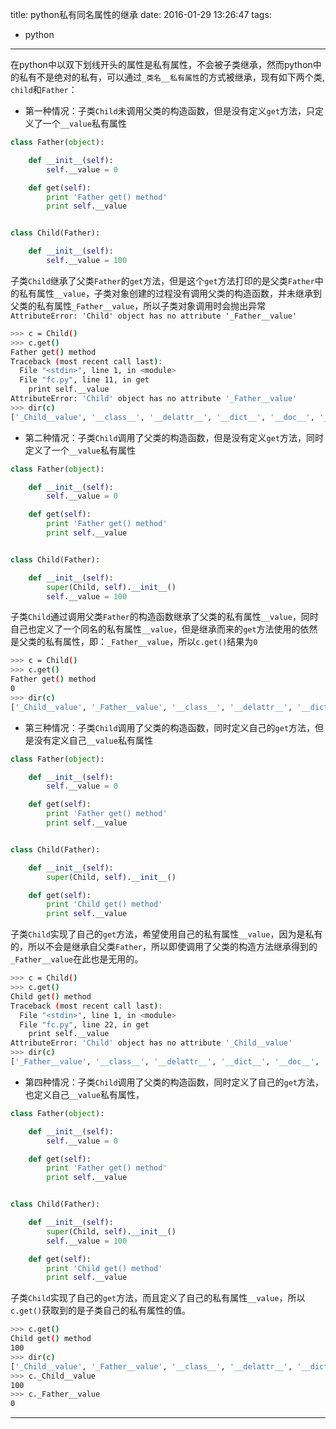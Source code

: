 title: python私有同名属性的继承
date: 2016-01-29 13:26:47
tags:
  - python
---

在python中以双下划线开头的属性是私有属性，不会被子类继承，然而python中的私有不是绝对的私有，可以通过`_类名__私有属性`的方式被继承，现有如下两个类, `child`和`Father`：

- 第一种情况：子类`Child`未调用父类的构造函数，但是没有定义`get`方法，只定义了一个`__value`私有属性

```python
class Father(object):

    def __init__(self):
        self.__value = 0

    def get(self):
        print 'Father get() method'
        print self.__value


class Child(Father):

    def __init__(self):
        self.__value = 100
```

子类`Child`继承了父类`Father`的`get`方法，但是这个`get`方法打印的是父类`Father`中的私有属性`__value`，子类对象创建的过程没有调用父类的构造函数，并未继承到父类的私有属性`_Father__value`，所以子类对象调用时会抛出异常`AttributeError: 'Child' object has no attribute '_Father__value'`

<!--more-->

```bash
>>> c = Child()
>>> c.get()
Father get() method
Traceback (most recent call last):
  File "<stdin>", line 1, in <module>
  File "fc.py", line 11, in get
    print self.__value
AttributeError: 'Child' object has no attribute '_Father__value'
>>> dir(c)
['_Child__value', '__class__', '__delattr__', '__dict__', '__doc__', '__format__', '__getattribute__', '__hash__', '__init__', '__module__', '__new__', '__reduce__', '__reduce_ex__', '__repr__', '__setattr__', '__sizeof__', '__str__', '__subclasshook__', '__weakref__', 'get']
```

- 第二种情况：子类`Child`调用了父类的构造函数，但是没有定义`get`方法，同时定义了一个`__value`私有属性

```python
class Father(object):

    def __init__(self):
        self.__value = 0

    def get(self):
        print 'Father get() method'
        print self.__value


class Child(Father):

    def __init__(self):
        super(Child, self).__init__()
        self.__value = 100
```

子类`Child`通过调用父类`Father`的构造函数继承了父类的私有属性`__value`，同时自己也定义了一个同名的私有属性`__value`，但是继承而来的`get`方法使用的依然是父类的私有属性，即：`_Father__value`，所以`c.get()`结果为`0`

```bash
>>> c = Child()
>>> c.get()
Father get() method
0
>>> dir(c)
['_Child__value', '_Father__value', '__class__', '__delattr__', '__dict__', '__doc__', '__format__', '__getattribute__', '__hash__', '__init__', '__module__', '__new__', '__reduce__', '__reduce_ex__', '__repr__', '__setattr__', '__sizeof__', '__str__', '__subclasshook__', '__weakref__', 'get']
```

- 第三种情况：子类`Child`调用了父类的构造函数，同时定义自己的`get`方法，但是没有定义自己`__value`私有属性

```python
class Father(object):

    def __init__(self):
        self.__value = 0

    def get(self):
        print 'Father get() method'
        print self.__value


class Child(Father):

    def __init__(self):
        super(Child, self).__init__()

    def get(self):
        print 'Child get() method'
        print self.__value
```

子类`Child`实现了自己的`get`方法，希望使用自己的私有属性`__value`，因为是私有的，所以不会是继承自父类`Father`，所以即使调用了父类的构造方法继承得到的`_Father__value`在此也是无用的。

```bash
>>> c = Child()
>>> c.get()
Child get() method
Traceback (most recent call last):
  File "<stdin>", line 1, in <module>
  File "fc.py", line 22, in get
    print self.__value
AttributeError: 'Child' object has no attribute '_Child__value'
>>> dir(c)
['_Father__value', '__class__', '__delattr__', '__dict__', '__doc__', '__format__', '__getattribute__', '__hash__', '__init__', '__module__', '__new__', '__reduce__', '__reduce_ex__', '__repr__', '__setattr__', '__sizeof__', '__str__', '__subclasshook__', '__weakref__', 'get']
```

- 第四种情况：子类`Child`调用了父类的构造函数，同时定义了自己的`get`方法，也定义自己`__value`私有属性，

```python
class Father(object):

    def __init__(self):
        self.__value = 0

    def get(self):
        print 'Father get() method'
        print self.__value


class Child(Father):

    def __init__(self):
        super(Child, self).__init__()
        self.__value = 100

    def get(self):
        print 'Child get() method'
        print self.__value
```

子类`Child`实现了自己的`get`方法，而且定义了自己的私有属性`__value`，所以`c.get()`获取到的是子类自己的私有属性的值。

```bash
>>> c.get()
Child get() method
100
>>> dir(c)
['_Child__value', '_Father__value', '__class__', '__delattr__', '__dict__', '__doc__', '__format__', '__getattribute__', '__hash__', '__init__', '__module__', '__new__', '__reduce__', '__reduce_ex__', '__repr__', '__setattr__', '__sizeof__', '__str__', '__subclasshook__', '__weakref__', 'get']
>>> c._Child__value
100
>>> c._Father__value
0
```

--------------------
